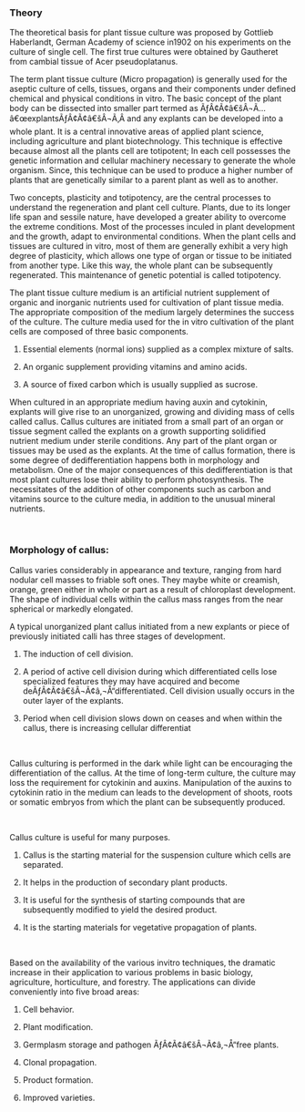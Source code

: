 ### Theory

The theoretical basis for plant tissue culture was proposed by Gottlieb Haberlandt, German Academy of science in1902 on his experiments on the culture of single cell. The first true cultures were obtained by Gautheret from cambial tissue of Acer pseudoplatanus.

The term plant tissue culture (Micro propagation) is generally used for the aseptic culture of cells, tissues, organs and their components under defined chemical and physical conditions in vitro. The basic concept of the plant body can be dissected into smaller part termed as ÃƒÂ¢Ã¢â€šÂ¬Ã…â€œexplantsÃƒÂ¢Ã¢â€šÂ¬Ã‚Â and any explants can be developed into a whole plant.  It is a central innovative areas of applied plant science, including agriculture and plant biotechnology. This technique is effective because almost all the plants cell are totipotent; In each cell possesses the genetic information and cellular machinery necessary to generate the whole organism. Since, this technique can be used to produce a higher number of plants that are genetically similar to a parent plant as well as to another.

Two concepts, plasticity and totipotency, are the central processes to understand the regeneration and plant cell culture. Plants, due to its longer life span and sessile nature, have developed a greater ability to overcome the extreme conditions. Most of the processes inculed in plant development and the growth, adapt to environmental conditions. When the plant cells and tissues are cultured in vitro, most of them   are generally exhibit a very high degree of plasticity, which allows one type of organ or tissue to be initiated from another type. Like this way, the whole plant can be subsequently regenerated. This maintenance of genetic potential is called totipotency.

The plant tissue culture medium is an artificial nutrient supplement of organic and inorganic nutrients used for cultivation of plant tissue media. The appropriate composition of the medium largely determines the success of the culture. The culture media used for the in vitro cultivation of the plant cells are composed of three basic components.

1. Essential elements (normal ions) supplied as a complex mixture of salts.

2. An organic supplement providing vitamins and amino acids.

3. A source of fixed carbon which is usually supplied as sucrose.

When cultured in an appropriate medium having auxin and cytokinin, explants will give rise to an unorganized, growing and dividing mass of cells called callus. Callus cultures are initiated from a small part of an organ or tissue segment called the explants on a growth supporting solidified nutrient medium under sterile conditions. Any part of the plant organ or tissues may be used as the explants. At the time of callus formation, there is some degree of dedifferentiation happens both in morphology and metabolism. One of the major consequences of this dedifferentiation is that most plant cultures lose their ability to perform photosynthesis. The necessitates of the addition of other components such as carbon and vitamins source to the culture media, in addition to the unusual mineral nutrients.

&nbsp;

### Morphology of callus:

Callus varies considerably in appearance and texture, ranging from hard nodular cell masses to friable soft ones. They maybe white or creamish, orange, green either in whole or part as a result of chloroplast development. The shape of individual cells within the callus mass ranges from the near spherical or markedly elongated.

A typical unorganized plant callus initiated from a new explants or piece of previously initiated calli has three stages of development.
 
1.	The induction of cell division.

2.	A period of active cell division during which differentiated cells lose specialized features they may have acquired and become         deÃƒÂ¢Ã¢â€šÂ¬Ã¢â‚¬Å“differentiated. Cell division usually occurs in the outer layer of the explants.

3.	Period when cell division slows down on ceases and when within the callus, there is increasing cellular differentiat
 
&nbsp;


Callus culturing is performed in the dark while light can be encouraging the differentiation of the callus. At the time of long-term culture, the culture may loss the requirement for cytokinin and auxins. Manipulation of the auxins to cytokinin ratio in the medium can leads to the development of shoots, roots or somatic embryos from which the plant can be subsequently produced.

&nbsp;

Callus culture is useful for many purposes.

1. Callus is the starting material for the suspension culture which cells are separated.

2. It helps in the production of secondary plant products.

3. It is useful for the synthesis of starting compounds that are subsequently modified to yield the desired product.

4. It is the starting materials for vegetative propagation of plants.

&nbsp;
 
Based on the availability of the various invitro techniques, the dramatic increase in their application to various problems in basic biology, agriculture, horticulture, and forestry. 
The applications can divide conveniently   into five broad areas:

1. Cell behavior.

2. Plant modification.

3. Germplasm storage and pathogen ÃƒÂ¢Ã¢â€šÂ¬Ã¢â‚¬Å“free plants.

4.	Clonal propagation.

5. Product formation.

6. Improved varieties.
